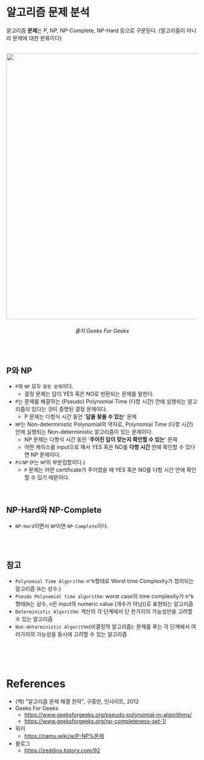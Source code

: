 # 알고리즘 문제 분석

알고리즘 **문제**는 P, NP, NP-Complete, NP-Hard 등으로 구분된다.
(알고리즘이 아니라 문제에 대한 분류이다)

<br>

<div align="center">
  <img src="https://cdncontribute.geeksforgeeks.org/wp-content/uploads/NP-Completeness-1.png" width=700 />
  <h6>출처  Geeks For Geeks</h6>
</div>
<br>

## P와 NP

* `P`와 `NP` 모두 `결정 문제`이다.
  - 결정 문제는 답이 YES 혹은 NO로 반환되는 문제를 말한다.
* `P`는 문제를 해결하는 (Pseudo) Polynomial Time (다항 시간) 안에 실행되는 알고리즘이 있다는 것이 증명된 결정 문제이다.
  - P 문제는 다항식 시간 동안 '**답을 찾을 수 있는**' 문제
* `NP`는 Non-deterministic Polynomial의 약자로, Polynomial Time (다항 시간) 안에 실행되는 Non-deterministic 알고리즘이 있는 문제이다.
  - NP 문제는 다항식 시간 동안 '**주어진 답이 맞는지 확인할 수 있는**' 문제
  - 어떤 케이스를 input으로 해서 YES 혹은 NO를 **다항 시간** 안에 확인할 수 있다면 NP 문제이다.
* `P`⊂`NP` (`P`는 `NP`의 부분집합이다.)
  - `P` 문제는 어떤 certificate가 주어졌을 때 YES 혹은 NO를 다항 시간 안에 확인할 수 있기 때문이다.

<br>

## NP-Hard와 NP-Complete

* `NP-Hard`이면서 `NP`이면 `NP-Complete`이다.


<br><br>

## 참고
* `Polynomial Time Algorithm`: n^k형태로 Worst time Complexity가 정의되는 알고리즘 (k는 상수.)
* `Pseudo Polynomial time algorithm`: worst case의 time complexity가 n^k형태(k는 상수, n은 input의 numeric value (개수가 아님))로 표현되는 알고리즘
* `Deterministic Algorithm`: 계산의 각 단계에서 단 한가지의 가능성만을 고려할 수 있는 알고리즘
* `Non-deterministic Algorithm`(비결정적 알고리즘): 문제를 푸는 각 단계에서 여러가지의 가능성을 동시에 고려할 수 있는 알고리즘


<br><br><br>

# References
* (책) "알고리즘 문제 해결 전략", 구종만, 인사이트, 2012
* Geeks For Geeks
  - https://www.geeksforgeeks.org/pseudo-polynomial-in-algorithms/
  - https://www.geeksforgeeks.org/np-completeness-set-1/
* 위키
  - https://namu.wiki/w/P-NP%문제
* 블로그
  - https://zeddios.tistory.com/92

